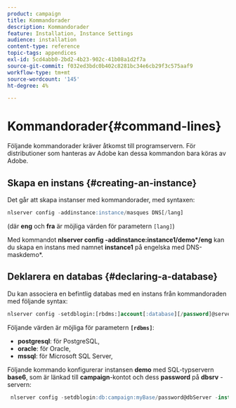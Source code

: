 ```yaml
---
product: campaign
title: Kommandorader
description: Kommandorader
feature: Installation, Instance Settings
audience: installation
content-type: reference
topic-tags: appendices
exl-id: 5cd4abb0-2bd2-4b23-902c-41b08a1d2f7a
source-git-commit: f032ed3bdc0b402c8281bc34e6cb29f3c575aaf9
workflow-type: tm+mt
source-wordcount: '145'
ht-degree: 4%

---
```


# Kommandorader{#command-lines}



Följande kommandorader kräver åtkomst till programservern. För distributioner som hanteras av Adobe kan dessa kommandon bara köras av Adobe.

## Skapa en instans {#creating-an-instance}

Det går att skapa instanser med kommandorader, med syntaxen:

```sql
nlserver config -addinstance:instance/masques DNS[/lang]
```

(där **eng** och **fra** är möjliga värden för parametern `[lang]`)

Med kommandot **nlserver config -addinstance:instance1/demo&#42;/eng** kan du skapa en instans med namnet **instance1** på engelska med DNS-maskdemo&#42;.

## Deklarera en databas {#declaring-a-database}

Du kan associera en befintlig databas med en instans från kommandoraden med följande syntax:

```sql
nlserver config -setdblogin:[rbdms:]account[:database][/password]@server
```

Följande värden är möjliga för parametern **`[rdbms]`**:

* **postgresql**: för PostgreSQL,
* **oracle**: för Oracle,
* **mssql**: för Microsoft SQL Server,

Följande kommando konfigurerar instansen **demo** med SQL-typservern **base6**, som är länkad till **campaign**-kontot och dess **password** på **dbsrv** -servern:

```sql
 nlserver config -setdblogin:db:campaign:myBase/password@dbServer -instance:demo
```
